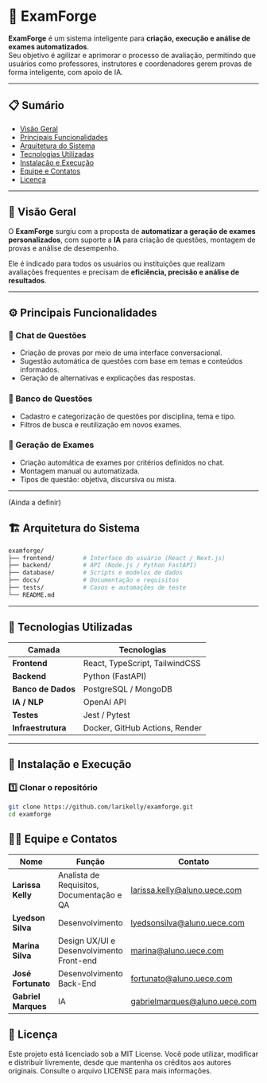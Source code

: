 # 🧠 ExamForge

**ExamForge** é um sistema inteligente para **criação, execução e análise de exames automatizados**.  
Seu objetivo é agilizar e aprimorar o processo de avaliação, permitindo que usuários como professores, instrutores e coordenadores gerem provas de forma inteligente, com apoio de IA.

---
## 📋 Sumário

- [Visão Geral](#-visão-geral)
- [Principais Funcionalidades](#-principais-funcionalidades)
- [Arquitetura do Sistema](#-arquitetura-do-sistema)
- [Tecnologias Utilizadas](#-tecnologias-utilizadas)
- [Instalação e Execução](#-instalação-e-execução)
- [Equipe e Contatos](#-equipe-e-contatos)
- [Licença](#-licença)

---

## 🌟 Visão Geral

O **ExamForge** surgiu com a proposta de **automatizar a geração de exames personalizados**, com suporte a **IA** para criação de questões, montagem de provas e análise de desempenho.

Ele é indicado para todos os usuários ou instituições que realizam avaliações frequentes e precisam de **eficiência, precisão e análise de resultados**.

---

## ⚙️ Principais Funcionalidades

### 💬 Chat de Questões
- Criação de provas por meio de uma interface conversacional.  
- Sugestão automática de questões com base em temas e conteúdos informados.  
- Geração de alternativas e explicações das respostas.  

### 🧩 Banco de Questões
- Cadastro e categorização de questões por disciplina, tema e tipo.  
- Filtros de busca e reutilização em novos exames.  

### 🧠 Geração de Exames
- Criação automática de exames por critérios definidos no chat.  
- Montagem manual ou automatizada.  
- Tipos de questão: objetiva, discursiva ou mista.

---

(Ainda a definir)

## 🏗️ Arquitetura do Sistema

```bash
examforge/
├── frontend/        # Interface do usuário (React / Next.js)
├── backend/         # API (Node.js / Python FastAPI)
├── database/        # Scripts e modelos de dados
├── docs/            # Documentação e requisitos
├── tests/           # Casos e automações de teste
└── README.md
```
---

## 🧰 Tecnologias Utilizadas

| Camada | Tecnologias |
|--------|--------------|
| **Frontend** | React, TypeScript, TailwindCSS |
| **Backend** | Python (FastAPI) |
| **Banco de Dados** | PostgreSQL / MongoDB |
| **IA / NLP** | OpenAI API |
| **Testes** | Jest / Pytest |
| **Infraestrutura** | Docker, GitHub Actions, Render |

---

## 🚀 Instalação e Execução

### 1️⃣ Clonar o repositório
```bash
git clone https://github.com/larikelly/examforge.git
cd examforge
```

## 👩‍💻 Equipe e Contatos

| Nome | Função | Contato |
|------|--------|----------|
| **Larissa Kelly** | Analista de Requisitos, Documentação e QA | larissa.kelly@aluno.uece.com |
| **Lyedson Silva** | Desenvolvimento | lyedsonsilva@aluno.uece.com |
| **Marina Silva** | Design UX/UI e Desenvolvimento Front-end | marina@aluno.uece.com |
| **José Fortunato** | Desenvolvimento Back-End | fortunato@aluno.uece.com |
| **Gabriel Marques** | IA | gabrielmarques@aluno.uece.com |


## 📜 Licença

Este projeto está licenciado sob a MIT License.
Você pode utilizar, modificar e distribuir livremente, desde que mantenha os créditos aos autores originais.
Consulte o arquivo LICENSE
 para mais informações.
